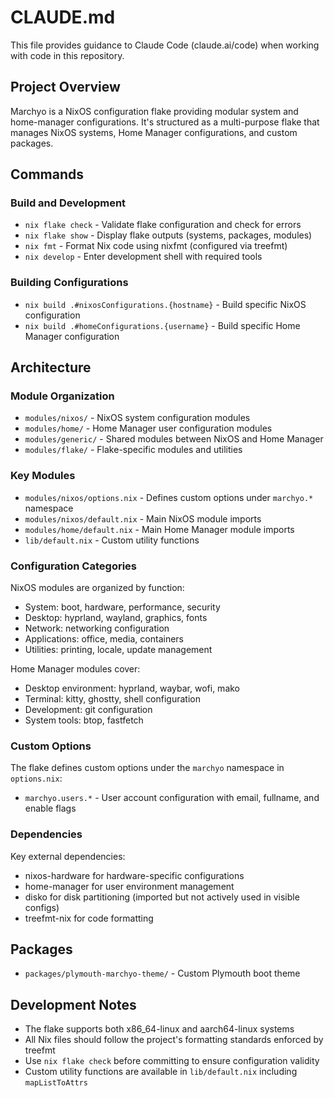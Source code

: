 # CLAUDE.md

This file provides guidance to Claude Code (claude.ai/code) when working with code in this repository.

## Project Overview

Marchyo is a NixOS configuration flake providing modular system and home-manager configurations. It's structured as a multi-purpose flake that manages NixOS systems, Home Manager configurations, and custom packages.

## Commands

### Build and Development
- `nix flake check` - Validate flake configuration and check for errors
- `nix flake show` - Display flake outputs (systems, packages, modules)
- `nix fmt` - Format Nix code using nixfmt (configured via treefmt)
- `nix develop` - Enter development shell with required tools

### Building Configurations
- `nix build .#nixosConfigurations.{hostname}` - Build specific NixOS configuration
- `nix build .#homeConfigurations.{username}` - Build specific Home Manager configuration

## Architecture

### Module Organization
- `modules/nixos/` - NixOS system configuration modules
- `modules/home/` - Home Manager user configuration modules
- `modules/generic/` - Shared modules between NixOS and Home Manager
- `modules/flake/` - Flake-specific modules and utilities

### Key Modules
- `modules/nixos/options.nix` - Defines custom options under `marchyo.*` namespace
- `modules/nixos/default.nix` - Main NixOS module imports
- `modules/home/default.nix` - Main Home Manager module imports
- `lib/default.nix` - Custom utility functions

### Configuration Categories
NixOS modules are organized by function:
- System: boot, hardware, performance, security
- Desktop: hyprland, wayland, graphics, fonts
- Network: networking configuration
- Applications: office, media, containers
- Utilities: printing, locale, update management

Home Manager modules cover:
- Desktop environment: hyprland, waybar, wofi, mako
- Terminal: kitty, ghostty, shell configuration
- Development: git configuration
- System tools: btop, fastfetch

### Custom Options
The flake defines custom options under the `marchyo` namespace in `options.nix`:
- `marchyo.users.*` - User account configuration with email, fullname, and enable flags

### Dependencies
Key external dependencies:
- nixos-hardware for hardware-specific configurations
- home-manager for user environment management
- disko for disk partitioning (imported but not actively used in visible configs)
- treefmt-nix for code formatting

## Packages
- `packages/plymouth-marchyo-theme/` - Custom Plymouth boot theme

## Development Notes
- The flake supports both x86_64-linux and aarch64-linux systems
- All Nix files should follow the project's formatting standards enforced by treefmt
- Use `nix flake check` before committing to ensure configuration validity
- Custom utility functions are available in `lib/default.nix` including `mapListToAttrs`
